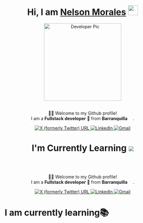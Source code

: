 <div align="center">
    <h1>Hi, I am <a href="https://nelson-portfolio-seven.vercel.app/" target="_blank">Nelson Morales</a> <img src="https://media.giphy.com/media/hvRJCLFzcasrR4ia7z/giphy.gif" width="32"></h1>
    <img alt="Developer Pic"
        src="https://i.ibb.co/LpMDcyz/Me.png" width="250"/>
    <br/>
  <br>
    <p>🙏🏻 Welcome to my Github profile!<br />
        I am a <b>Fullstack developer</b> 📌 from <b>Barranquilla</b> <img src="https://images.emojiterra.com/google/noto-emoji/unicode-15.1/color/512px/1f1e8-1f1f4.png" width="14" />.</p>
  <div>
      <a href="https://twitter.com/Cmrales26" target="_blank">
          <img alt="X (formerly Twitter) URL" src="https://img.shields.io/twitter/url?url=https%3A%2F%2Ftwitter.com%2FCmrales26&style=for-the-badge&logo=X&logoColor=%23FFF&label=twitter&labelColor=%23000&color=%23000">
      </a>
      <a href="https://www.linkedin.com/in/Cmrales26" target="_blank">
          <img alt="LinkedIn" src="https://img.shields.io/badge/linkedin-%230077B5.svg?&style=for-the-badge&logo=linkedin&logoColor=white" />
      </a>
      <a href="mailto:camilomorales2615@gmail.com" target="_blank">
          <img alt="Gmail" src="https://img.shields.io/badge/-Gmail-D14836?style=for-the-badge&logo=Gmail&logoColor=white" />
      </a>
  </div>
</div>

<div align="center">
    <h1>I'm Currently Learning <img src="https://slackmojis.com/emojis/57723-learning/download"> </h1>
    <br/>
  <br>
    <p>🙏🏻 Welcome to my Github profile!<br />
        I am a <b>Fullstack developer</b> 📌 from <b>Barranquilla</b> <img src="https://images.emojiterra.com/google/noto-emoji/unicode-15.1/color/512px/1f1e8-1f1f4.png" width="14" />.</p>
  <div>
      <a href="https://twitter.com/Cmrales26" target="_blank">
          <img alt="X (formerly Twitter) URL" src="https://img.shields.io/twitter/url?url=https%3A%2F%2Ftwitter.com%2FCmrales26&style=for-the-badge&logo=X&logoColor=%23FFF&label=twitter&labelColor=%23000&color=%23000">
      </a>
      <a href="https://www.linkedin.com/in/Cmrales26" target="_blank">
          <img alt="LinkedIn" src="https://img.shields.io/badge/linkedin-%230077B5.svg?&style=for-the-badge&logo=linkedin&logoColor=white" />
      </a>
      <a href="mailto:camilomorales2615@gmail.com" target="_blank">
          <img alt="Gmail" src="https://img.shields.io/badge/-Gmail-D14836?style=for-the-badge&logo=Gmail&logoColor=white" />
      </a>
  </div>
</div>

# I am currently learning📚
